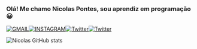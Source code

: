 ### Olá! Me chamo Nicolas Pontes, sou aprendiz em programação 😀

  [![GMAIL](https://img.shields.io/badge/Gmail-D14836?style=for-the-badge&logo=gmail&logoColor=white)](nicolas.pontesfigueiredo@gmail.com)[![INSTAGRAM](https://img.shields.io/badge/Instagram-E4405F?style=for-the-badge&logo=instagram&logoColor=white)](https://www.instagram.com/pontesnicolas_/)[![Twitter](https://img.shields.io/badge/Twitter-1DA1F2?style=for-the-badge&logo=twitter&logoColor=white)](https://twitter.com/NicolasDePonte3)[![Twitter](https://img.shields.io/badge/LinkedIn-0077B5?style=for-the-badge&logo=linkedin&logoColor=white)](https://www.linkedin.com/in/nicolas-de-pontes-643511243/) 
  
  ![Nicolas GitHub stats](https://github-readme-stats.vercel.app/api?username=NicolasPontes&theme=gotham&show_icons=true)
